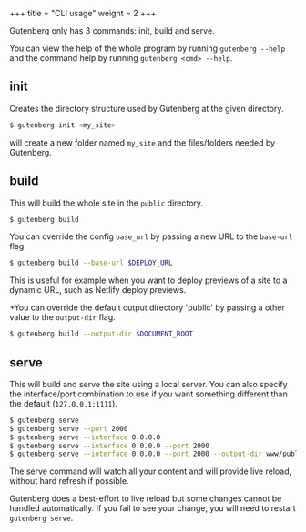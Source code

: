 +++
title = "CLI usage"
weight = 2
+++

Gutenberg only has 3 commands: init, build and serve.

You can view the help of the whole program by running `gutenberg --help` and
the command help by running `gutenberg <cmd> --help`.

## init

Creates the directory structure used by Gutenberg at the given directory.

```bash
$ gutenberg init <my_site>
```

will create a new folder named `my_site` and the files/folders needed by
Gutenberg.

## build

This will build the whole site in the `public` directory.

```bash
$ gutenberg build
```

You can override the config `base_url` by passing a new URL to the `base-url` flag.

```bash
$ gutenberg build --base-url $DEPLOY_URL
```

This is useful for example when you want to deploy previews of a site to a dynamic URL, such as Netlify 
deploy previews.

+You can override the default output directory 'public' by passing a other value to the `output-dir` flag.
```bash
$ gutenberg build --output-dir $DOCUMENT_ROOT
```

## serve

This will build and serve the site using a local server. You can also specify
the interface/port combination to use if you want something different than the default (`127.0.0.1:1111`).

```bash
$ gutenberg serve
$ gutenberg serve --port 2000
$ gutenberg serve --interface 0.0.0.0 
$ gutenberg serve --interface 0.0.0.0 --port 2000
$ gutenberg serve --interface 0.0.0.0 --port 2000 --output-dir www/public
```

The serve command will watch all your content and will provide live reload, without
hard refresh if possible.

Gutenberg does a best-effort to live reload but some changes cannot be handled automatically. If you
fail to see your change, you will need to restart `gutenberg serve`.
